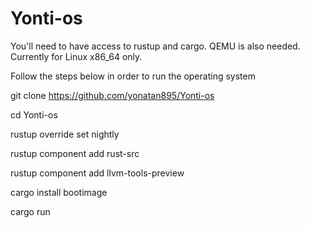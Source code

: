 # Yonti-os

You'll need to have access to rustup and cargo. QEMU is also needed. Currently for Linux x86_64 only.

Follow the steps below in order to run the operating system

git clone https://github.com/yonatan895/Yonti-os

cd Yonti-os

rustup override set nightly

rustup component add rust-src

rustup component add llvm-tools-preview

cargo install bootimage

cargo run
